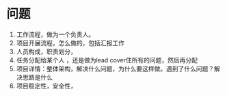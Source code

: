 # 问题
1. 工作流程，做为一个负责人。
2. 项目开展流程，怎么做的，包括汇报工作
3. 人员构成，职责划分，
4. 任务分配给某个人 ，还是做为lead cover住所有的问题，然后再分配
5. 项目详情：整体架构，解决什么问题，为什么要这样做。遇到了什么问题？解决思路是什么
6. 项目稳定性，安全性，